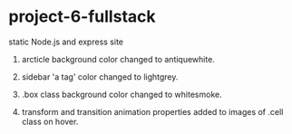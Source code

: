 # project-6-fullstack
 static Node.js and express site


1) arcticle  background color changed to antiquewhite.

2) sidebar 'a tag' color changed to lightgrey.

3) .box class background color changed to whitesmoke.

4) transform and transition animation properties added to images of .cell class on hover.